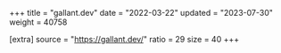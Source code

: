 +++
title = "gallant.dev"
date = "2022-03-22"
updated = "2023-07-30"
weight = 40758

[extra]
source = "https://gallant.dev/"
ratio = 29
size = 40
+++
